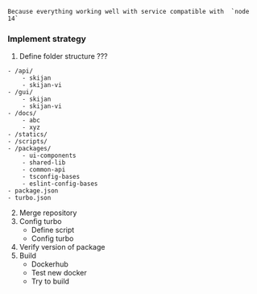 	Because everything working well with service compatible with  `node 14`

### Implement strategy

1. Define folder structure ???
```dirtree
- /api/
	- skijan
	- skijan-vi
- /gui/
	- skijan
	- skijan-vi
- /docs/
	- abc
	- xyz
- /statics/
- /scripts/
- /packages/
	- ui-components
	- shared-lib
	- common-api
	- tsconfig-bases
	- eslint-config-bases
- package.json
- turbo.json
```
2. Merge repository
3. Config turbo
	- Define script
	- Config turbo
4. Verify version of package
5. Build
	- Dockerhub
	- Test new docker
	- Try to build